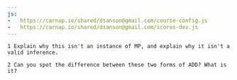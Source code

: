 ```yaml
---
js:
-   https://carnap.io/shared/dsanson@gmail.com/course-config.js
-   https://carnap.io/shared/dsanson@gmail.com/scores-dev.js
---
```


```{.QualitativeProblem .ShortAnswer give-credit="onSubmission" points=10}
1 Explain why this isn't an instance of MP, and explain why it isn't a valid inference.
```

```{.QualitativeProblem .ShortAnswer give-credit="onSubmission" points=10}
2 Can you spot the difference between these two forms of ADD? What is it? 
```


